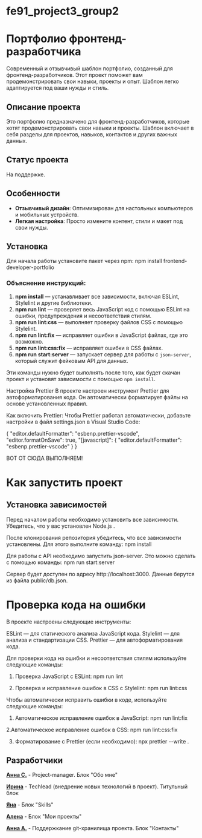 # fe91_project3_group2

# Портфолио фронтенд-разработчика

Современный и отзывчивый шаблон портфолио, созданный для фронтенд-разработчиков. Этот проект поможет вам продемонстрировать свои навыки, проекты и опыт. Шаблон легко адаптируется под ваши нужды и стиль.

## Описание проекта

Это портфолио предназначено для фронтенд-разработчиков, которые хотят продемонстрировать свои навыки и проекты. Шаблон включает в себя разделы для проектов, навыков, контактов и других важных данных.

## Статус проекта

На поддержке.

## Особенности

- **Отзывчивый дизайн**: Оптимизирован для настольных компьютеров и мобильных устройств.
- **Легкая настройка**: Просто измените контент, стили и макет под свои нужды.

## Установка

Для начала работы установите пакет через npm:
npm install frontend-developer-portfolio

### Объяснение инструкций:

1. **npm install** — устанавливает все зависимости, включая ESLint, Stylelint и другие библиотеки.
2. **npm run lint** — проверяет весь JavaScript код с помощью ESLint на ошибки, предупреждения и несоответствия стилям.
3. **npm run lint:css** — выполняет проверку файлов CSS с помощью Stylelint.
4. **npm run lint:fix** — исправляет ошибки в JavaScript файлах, где это возможно.
5. **npm run lint:css:fix** — исправляет ошибки в CSS файлах.
6. **npm run start:server** — запускает сервер для работы с `json-server`, который служит фейковым API для данных.

Эти команды нужно будет выполнять после того, как будет скачан проект и установят зависимости с помощью `npm install`.

Настройка Prettier
В проекте настроен инструмент Prettier для автоформатирования кода. Он автоматически форматирует файлы на основе установленных правил.

Как включить Prettier:
Чтобы Prettier работал автоматически, добавьте настройки в файл settings.json в Visual Studio Code:

{
"editor.defaultFormatter": "esbenp.prettier-vscode",
"editor.formatOnSave": true,
"[javascript]": {
"editor.defaultFormatter": "esbenp.prettier-vscode"
}
}

ВОТ ОТ СЮДА ВЫПОЛНЯЕМ!

# Как запустить проект

## Установка зависимостей

Перед началом работы необходимо установить все зависимости. Убедитесь, что у вас установлен Node.js .

После клонирования репозитория убедитесь, что все зависимости установлены. Для этого выполните команду:
npm install

Для работы с API необходимо запустить json-server. Это можно сделать с помощью команды:
npm run start:server

Сервер будет доступен по адресу http://localhost:3000.
Данные берутся из файла public/db.json.

# Проверка кода на ошибки

В проекте настроены следующие инструменты:

ESLint — для статического анализа JavaScript кода.
Stylelint — для анализа и стандартизации CSS.
Prettier — для автоформатирования кода.

Для проверки кода на ошибки и несоответствия стилям используйте следующие команды:

1. Проверка JavaScript с ESLint:
   npm run lint

2. Проверка и исправление ошибок в CSS с Stylelint:
   npm run lint:css

Чтобы автоматически исправить ошибки в коде, используйте следующие команды:

1. Автоматическое исправление ошибок в JavaScript:
   npm run lint:fix

2.Автоматическое исправление ошибок в CSS:
npm run lint:css:fix

3. Форматирование с Prettier (если необходимо):
   npx prettier --write .

## Разработчики

**[Анна С.](https://t.me/anna_s135)** - Project-manager. Блок "Обо мне"

**[Ирина](https://t.me/miss_Irina1)** - Techlead (внедрение новых технологий в проект). Титульный блок

**[Яна](https://t.me/yana_naxt)** - Блок "Skills"

**[Алена](https://t.me/bearcubbb)** - Блок "Мои проекты"

**[Анна А.](https://t.me/apanisimova)** - Поддержкание git-хранилища проекта. Блок "Контакты"
